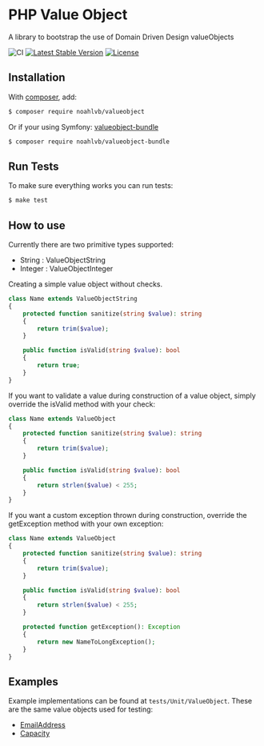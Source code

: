 # PHP Value Object
A library to bootstrap the use of Domain Driven Design valueObjects

![CI](https://github.com/noahlvb/php-valueobject/workflows/CI/badge.svg?branch=master)
[![Latest Stable Version](https://poser.pugx.org/noahlvb/valueobject/v/stable)](https://packagist.org/packages/noahlvb/valueobject)
[![License](https://poser.pugx.org/noahlvb/valueobject/license)](https://packagist.org/packages/noahlvb/valueobject)

Installation
---
With [composer](http://packagist.org), add:

```bash
$ composer require noahlvb/valueobject
```

Or if your using Symfony: [valueobject-bundle](https://github.com/noahlvb/php-valueobject-bundle)

```bash
$ composer require noahlvb/valueobject-bundle
```

Run Tests
---
To make sure everything works you can run tests:

```bash
$ make test
```

How to use
---
Currently there are two primitive types supported:
- String : ValueObjectString
- Integer : ValueObjectInteger

Creating a simple value object without checks.

```php
class Name extends ValueObjectString
{
    protected function sanitize(string $value): string
    {
        return trim($value);
    }

    public function isValid(string $value): bool
    {
        return true;
    }
}
```

If you want to validate a value during construction of a value object, simply override the isValid method with your check:
```php
class Name extends ValueObject
{
    protected function sanitize(string $value): string
    {
        return trim($value);
    }

    public function isValid(string $value): bool
    {
        return strlen($value) < 255;
    }
}
```

If you want a custom exception thrown during construction, override the getException method with your own exception:
```php
class Name extends ValueObject
{
    protected function sanitize(string $value): string
    {
        return trim($value);
    }

    public function isValid(string $value): bool
    {
        return strlen($value) < 255;
    }

    protected function getException(): Exception
    {
        return new NameToLongException();
    }
}
```

Examples
---
Example implementations can be found at `tests/Unit/ValueObject`. These are the same value objects used for testing:
- [EmailAddress](tests/Unit/ValueObject/EmailAddress.php)
- [Capacity](tests/Unit/ValueObject/Capacity.php)